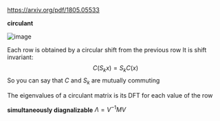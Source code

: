 https://arxiv.org/pdf/1805.05533

**circulant**


![image](https://github.com/ChunZhuo/Fourier/assets/118121876/a50763a6-0d88-4b53-aa67-95ce6bc537d2)

Each row is obtained by a circular shift from the previous row
It is shift invariant:
$$C(S_{k}x) = S_{k}C(x)$$
So you can say that  $C$ and $S_{k}$ are mutually commuting

The eigenvalues of a circulant matrix is its DFT for each value of the row

**simultaneously diagnalizable**
$\Lambda = V^{-1} M V$
